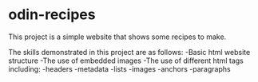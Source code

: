 # odin-recipes

This project is a simple website that shows some recipes to make.

The skills demonstrated in this project are as follows:
    -Basic html website structure
    -The use of embedded images
    -The use of different html tags including:
        -headers
        -metadata
        -lists
        -images
        -anchors
        -paragraphs
    
